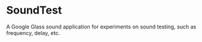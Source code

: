 # SoundTest
A Google Glass sound application for experiments on sound testing, such as frequency, delay, etc.  
